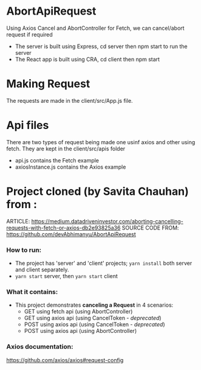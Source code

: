 # AbortApiRequest

Using Axios Cancel and AbortController for Fetch, we can cancel/abort request if required

  - The server is built using Express, cd server then npm start to run the server
  - The React app is built using CRA, cd client then npm start
  
# Making Request

The requests are made in the client/src/App.js file.

# Api files

There are two types of request being made one usinf axios and other using fetch. 
They are kept in the client/src/apis folder 

  - api.js contains the Fetch example
  - axiosInstance.js contains the Axios example


# Project cloned (by Savita Chauhan) from :

ARTICLE: https://medium.datadriveninvestor.com/aborting-cancelling-requests-with-fetch-or-axios-db2e93825a36
SOURCE CODE FROM: https://github.com/devAbhimanyu/AbortApiRequest

### How to run:
- The project has 'server' and 'client' projects; `yarn install` both server and client separately.
- `yarn start` server, then `yarn start` client 

### What it contains:
- This project demonstrates **canceling a Request** in 4 scenarios:
  - GET using fetch api (using AbortController)
  - GET using axios api (using CancelToken - *deprecated*)
  - POST using axios api (using CancelToken - *deprecated*)
  - POST using axios api (using AbortController)

### Axios documentation:
https://github.com/axios/axios#request-config
